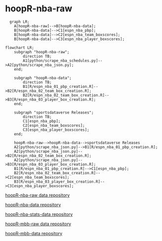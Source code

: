 # hoopR-nba-raw

```mermaid
  graph LR;
    A[hoopR-nba-raw]-->B[hoopR-nba-data];
    B[hoopR-nba-data]-->C1[espn_nba_pbp];
    B[hoopR-nba-data]-->C2[espn_nba_team_boxscores];
    B[hoopR-nba-data]-->C3[espn_nba_player_boxscores];

```

```mermaid
flowchart LR;
    subgraph "hoopR-nba-raw";
        direction TB;
        A1[python/scrape_nba_schedules.py]-->A2[python/scrape_nba_json.py];
    end;

    subgraph "hoopR-nba-data";
        direction TB;
        B1[R/espn_nba_01_pbp_creation.R]-->B2[R/espn_nba_02_team_box_creation.R];
        B2[R/espn_nba_02_team_box_creation.R]-->B3[R/espn_nba_03_player_box_creation.R];
    end;

    subgraph "sportsdataverse Releases";
        direction TB;
        C1[espn_nba_pbp];
        C2[espn_nba_team_boxscores];
        C3[espn_nba_player_boxscores];
    end;

    hoopR-nba-raw-->hoopR-nba-data-->sportsdataverse Releases
    A2[python/scrape_nba_json.py]-->B1[R/espn_nba_01_pbp_creation.R];
    A2[python/scrape_nba_json.py]-->B2[R/espn_nba_02_team_box_creation.R];
    A2[python/scrape_nba_json.py]-->B3[R/espn_nba_03_player_box_creation.R];
    B1[R/espn_nba_01_pbp_creation.R]-->C1[espn_nba_pbp];
    B2[R/espn_nba_02_team_box_creation.R]-->C2[espn_nba_team_boxscores];
    B3[R/espn_nba_03_player_box_creation.R]-->C3[espn_nba_player_boxscores];

```

[hoopR-nba-raw data repository](https://github.com/sportsdataverse/hoopR-nba-raw)

[hoopR-nba-data repository](https://github.com/sportsdataverse/hoopR-nba-data)

[hoopR-nba-stats-data repository](https://github.com/sportsdataverse/hoopR-nba-stats-data)

[hoopR-mbb-raw data repository](https://github.com/sportsdataverse/hoopR-mbb-raw)

[hoopR-mbb-data repository](https://github.com/sportsdataverse/hoopR-mbb-data)